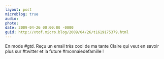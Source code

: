 ```yaml
---
layout: post
microblog: true
audio: 
photo: 
date: 2009-04-26 00:00:00 -0000
guid: http://xtof.micro.blog/2009/04/26/t1619175379.html
---
```

En mode #gtd. Reçu un email très cool de ma tante Claire qui veut en savoir plus sur #twitter et la future #monnaiedefamille !
